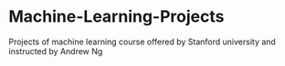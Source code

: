 # Machine-Learning-Projects
Projects of machine learning course offered by Stanford university and instructed by Andrew Ng
